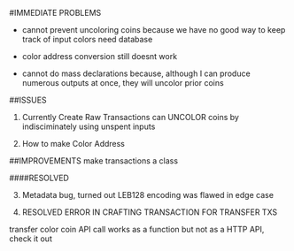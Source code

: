 #IMMEDIATE PROBLEMS

 - cannot prevent uncoloring coins because we have no good way to keep track of input colors
      need database

- color address conversion still doesnt work

- cannot do mass declarations because, although I can produce numerous outputs at once,
they will uncolor prior coins




##ISSUES

1)  Currently Create Raw Transactions can UNCOLOR coins by
indisciminately using unspent inputs

2)  How to make Color Address





##IMPROVEMENTS
make transactions a class


####RESOLVED

3)  Metadata bug, turned out LEB128 encoding was flawed in edge case

4)  RESOLVED ERROR IN CRAFTING TRANSACTION FOR TRANSFER TXS

transfer color coin API call works as a function but not as a HTTP API, check it out

